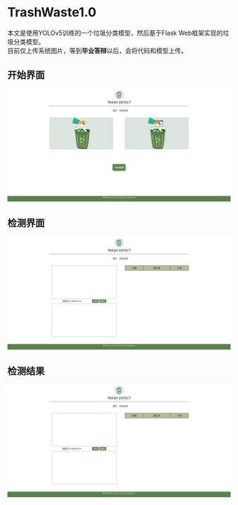 # TrashWaste1.0
本文是使用YOLOv5训练的一个垃圾分类模型，然后基于Flask Web框架实现的垃圾分类模型。  
目前仅上传系统图片，等到**毕业答辩**以后，会将代码和模型上传。
## 开始界面
![开始界面](image/1.png '开始界面')
## 检测界面
![检测界面](image/2.png '检测界面')
## 检测结果
![检测结果](image/2.png '检测结果')

